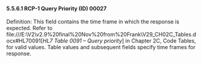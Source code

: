 #### 5.5.6.1 RCP-1 Query Priority (ID) 00027 

Definition: This field contains the time frame in which the response is expected. Refer to file:///E:\V2\v2.9%20final%20Nov%20from%20Frank\V29_CH02C_Tables.docx#HL70091[_HL7 Table 0091 – Query priority_] in Chapter 2C, Code Tables, for valid values. Table values and subsequent fields specify time frames for response.
